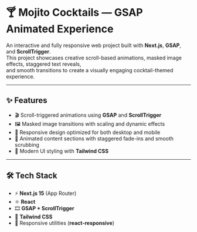 # 🍸 Mojito Cocktails — GSAP Animated Experience

An interactive and fully responsive web project built with **Next.js**, **GSAP**, and **ScrollTrigger**.  
This project showcases creative scroll-based animations, masked image effects, staggered text reveals,  
and smooth transitions to create a visually engaging cocktail-themed experience.

---

## ✨ Features

- 🎬 Scroll-triggered animations using **GSAP** and **ScrollTrigger**  
- 🖼️ Masked image transitions with scaling and dynamic effects  
- 📱 Responsive design optimized for both desktop and mobile  
- 📝 Animated content sections with staggered fade-ins and smooth scrubbing  
- 🎨 Modern UI styling with **Tailwind CSS**  

---

## 🛠️ Tech Stack

- ⚡ **Next.js 15** (App Router)  
- ⚛️ **React**  
- 🎞️ **GSAP + ScrollTrigger**  
- 💨 **Tailwind CSS**  
- 📐 Responsive utilities (**react-responsive**)  
